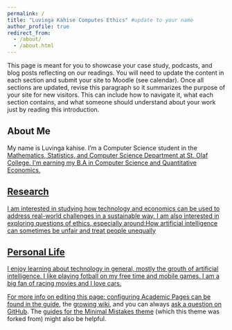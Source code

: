 ```yaml
---
permalink: /
title: "Luvinga Kahise Computes Ethics" #update to your name
author_profile: true
redirect_from: 
  - /about/
  - /about.html
---
```


This page is meant for you to showcase your case study, podcasts, and blog posts reflecting on our readings. You will need to update the content in each section and submit your site to Moodle (see calendar). Once all sections are updated, revise this paragraph so it summarizes the purpose of your site for new visitors. This can include how to navigate it, what each section contains, and what someone should understand about your work just by reading this introduction.


About Me
---
My name is Luvinga kahise. I’m a Computer Science student in the <a href="https://wp.stolaf.edu/mscs/" target="_blank">Mathematics, Statistics, and Computer Science Department at St. Olaf College. I'm earning my B.A in Computer Science and Quantitative Economics.

Research 
---
I am interested in studying how technology and economics can be used to address real-world challenges in a sustainable way. 
I am also interested in exploring questions of ethics, especially around:How artificial intelligence can sometimes be unfair and treat people unequally

Personal Life
---
I enjoy learning about technology in general, mostly the grouth of artificial intelligence. I like playing fotball on my free time and mobile games. I am a big fan of racing movies and I love cars. 


For more info on editing this page: configuring Academic Pages can be found in [the guide](https://academicpages.github.io/markdown/), the [growing wiki](https://github.com/academicpages/academicpages.github.io/wiki), and you can always [ask a question on GitHub](https://github.com/academicpages/academicpages.github.io/discussions). The [guides for the Minimal Mistakes theme](https://mmistakes.github.io/minimal-mistakes/docs/configuration/) (which this theme was forked from) might also be helpful.
